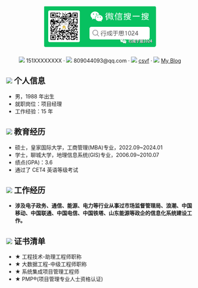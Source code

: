  <center>
     <h1><img src="https://raw.githubusercontent.com/csvf/imagehost/master/imgs/0.png" "> </h1>
     <div>
         <span>
             <img src="https://cdn.jsdelivr.net/gh/csvf/imagehost/imgs/phone-solid.svg" width="18px">
             151XXXXXXXX
         </span>
         ·
         <span>
             <img src="https://cdn.jsdelivr.net/gh/csvf/imagehost/imgs/envelope-solid.svg" width="18px">
             809044093@qq.com
         </span>
         ·
         <span>
             <img src="https://cdn.jsdelivr.net/gh/csvf/imagehost/imgs/github-brands.svg" width="18px">
             <a href="https://github.com/csvf">csvf</a>
         </span>
         ·
         <span>
             <img src="https://cdn.jsdelivr.net/gh/csvf/imagehost/imgs/rss-solid.svg" width="18px">
             <a href="https://blog.csdn.net/prefectjava">My Blog</a>
         </span>
     </div>
 </center>

## <img src="https://cdn.jsdelivr.net/gh/csvf/imagehost/imgs/info-circle-solid.svg" width="30px"> 个人信息

- 男，1988 年出生
- 就职岗位：项目经理
- 工作经验：15 年


## <img src="https://cdn.jsdelivr.net/gh/csvf/imagehost/imgs/graduation-cap-solid.svg" width="30px"> 教育经历

- 硕士，皇家国际大学，工商管理(MBA)专业，2022.09~2024.01
- 学士，聊城大学，地理信息系统(GIS)专业，2006.09~2010.07
- 绩点(GPA)：3.6
- 通过了 CET4 英语等级考试

## <img src="https://cdn.jsdelivr.net/gh/csvf/imagehost/imgs/briefcase-solid.svg" width="30px"> 工作经历

- **涉及电子政务、通信、能源、电力等行业从事过市场监督管理局、浪潮、中国移动、中国联通、中国电信、中国铁塔、山东能源等政企的信息化系统建设工作。**

[//]: # (- **云鼎科技股份有限 公司，XXXX 部门，XXXX 工程师，2010.1~2010.9**)

[//]: # (  负责 XXX)

[//]: # (## <img src="https://cdn.jsdelivr.net/gh/csvf/imagehost/imgs/project-diagram-solid.svg" width="30px"> 项目经历)

[//]: # ()
[//]: # (- **XXXX 项目**)

[//]: # ()
[//]: # (  *使用到的技术*)

[//]: # ()
[//]: # (  使用一两句话描述项目的主要功能，然后介绍自己在项目中的角色，解决了什么问题，使用什么方式解决，比别人的方法相比有什么优势（尽量用数据来说明）。)

## <img src="https://cdn.jsdelivr.net/gh/csvf/imagehost/imgs/tools-solid.svg" width="30px"> 证书清单
- ★ 工程技术-助理工程师职称
- ★ 大数据工程-中级工程师职称
- ★ 系统集成项目管理工程师
- ★ PMP®(项目管理专业人士资格认证)

[//]: # (- ★★★ Java)
[//]: # (- ★★☆ C++、Python)

[//]: # (- ★★★ MySQL)

[//]: # (- ★★★ Redis)

[//]: # (- ★★☆ Spring)

[//]: # (- ★☆☆ RabbitMQ、ZooKeeper)

[//]: # (- ★★☆ JavaScript)
